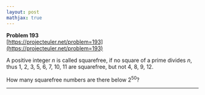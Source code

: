 ```yaml
---
layout: post
mathjax: true
---
```

**Problem 193**  
[https://projecteuler.net/problem=193](https://projecteuler.net/problem=193)

<p>A positive integer <var>n</var> is called squarefree, if no square of a prime divides <var>n</var>, thus 1, 2, 3, 5, 6, 7, 10, 11 are squarefree, but not 4, 8, 9, 12.</p>

<p>How many squarefree numbers are there below 2<sup>50</sup>?</p>

---
